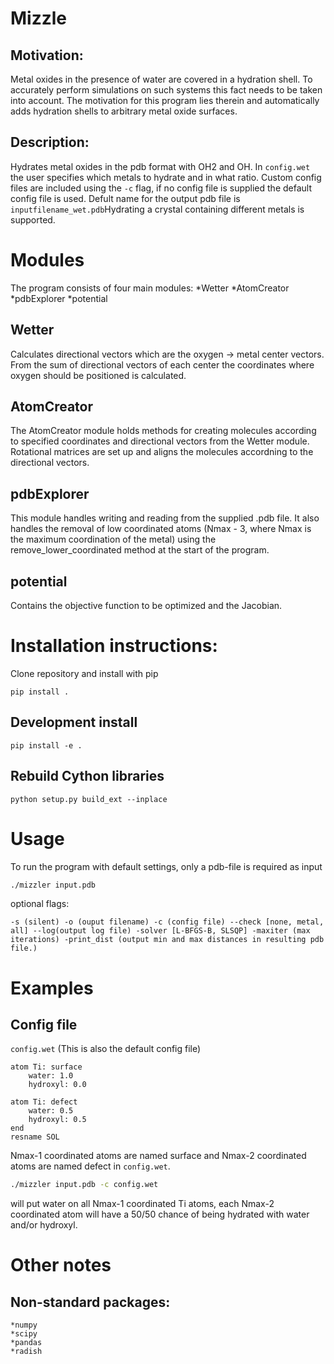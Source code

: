 # Mizzle

## Motivation:
Metal oxides in the presence of water are covered in a hydration shell. To
accurately perform simulations on such systems this fact needs to be taken into
account. The motivation for this program lies therein and automatically adds 
hydration shells to arbitrary metal oxide surfaces.

## Description:
Hydrates metal oxides in the pdb format with OH2 and OH. In `config.wet` the
user specifies which metals to hydrate and in what ratio. Custom config files
are included using the `-c` flag, if no config file is supplied the default
config file is used. Defult name for the output pdb file is 
`inputfilename_wet.pdb`Hydrating a crystal containing different metals is
supported.

# Modules
The program consists of four main modules:
	*Wetter
	*AtomCreator
	*pdbExplorer
	*potential

## Wetter
Calculates directional vectors which are the oxygen -> metal center
vectors. From the sum of directional vectors of each center the coordinates
where oxygen should be positioned is calculated.

## AtomCreator
The AtomCreator module holds methods for creating molecules according to
specified coordinates and directional vectors from the Wetter
module. Rotational matrices are set up and aligns the molecules accordning to
the directional vectors.


## pdbExplorer
This module handles writing and reading from the supplied .pdb file. It also
handles the removal of low coordinated atoms (Nmax - 3, where Nmax is the
maximum coordination of the metal) using the remove_lower_coordinated method at
the start of the program.

## potential
Contains the objective function to be optimized and the Jacobian.

# Installation instructions:
Clone repository and install with pip
```
pip install .
```

## Development install
```
pip install -e .
```

## Rebuild Cython libraries
```
python setup.py build_ext --inplace
```

# Usage
To run the program with default settings, only a pdb-file is required as input
```bash
./mizzler input.pdb
```
optional flags:
```
-s (silent) -o (ouput filename) -c (config file) --check [none, metal, all] --log(output log file) -solver [L-BFGS-B, SLSQP] -maxiter (max iterations) -print_dist (output min and max distances in resulting pdb file.)
```

# Examples
## Config file
`config.wet` (This is also the default config file)
```
atom Ti: surface
	water: 1.0
	hydroxyl: 0.0

atom Ti: defect
	water: 0.5
	hydroxyl: 0.5
end
resname SOL
```
Nmax-1 coordinated atoms are named surface and Nmax-2 coordinated atoms are named defect in `config.wet`.

```bash
./mizzler input.pdb -c config.wet
```
will put water on all Nmax-1 coordinated Ti atoms, each Nmax-2 coordinated atom will have a 50/50 chance of being hydrated with water and/or hydroxyl.
# Other notes
## Non-standard packages:
	*numpy
	*scipy
	*pandas
	*radish

